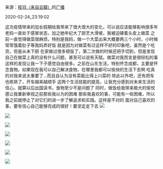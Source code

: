 来源：[枝羽（来自豆瓣）](https://www.douban.com/people/163308999/)的[广播](https://www.douban.com/people/163308999/status/2831528649/)


2020-02-24_23:19:02


这次疫情带来的加长假期给我带来了很大很大的变化，可以说应该能够影响很多年
老妈一直处于感冒状态，加之她年纪大了厨艺大滑坡，我被迫硬着头皮上做菜
之前一直觉得做菜很麻烦，特别是我妈，做一个大菜出来大概要两三个小时，小时候常常饿着肚子等我妈弄好饭
就是因为对做菜有过这样不好的印象吧，虽然是个吃货，但是从未下厨
在家做过很多顿饭了，第二次做的时候还把手切到，但是发现自己在做菜上真的没有什么问题，甚至可以说有天赋。做菜对我而言是很轻松的事
这样的发现让我一下子感觉自由很多。之前在山东生活，特别怀念成都，主要是怀念食物。如果现在我可以自己解决食物，在哪里我都可以愉快的生活下去啊
吃真的对我来说太重要了…而且自认为没有菜能比得上川菜的
除此以外吧，还有把车也练熟了，开车越来越顺手
这两个生活技能的提高，让我充分感到对未来生活的信心。就算以后出国读书，食物至少不是问题了
同时，做饭给我带来极大的愉悦感让我重新审视之前那些我以为的困难
那些我喜欢的事，可能有一些困难，所以我之前就停止了对它们的进一步了解追求和实践。这样是不对的
面对自己喜欢的事，要有信心自己能够完成的很好！要坚定走下去
![](./pic/2020-02-24_23:19:02-枝羽的广播1.jpg)  

![](./pic/2020-02-24_23:19:02-枝羽的广播2.jpg)  

![](./pic/2020-02-24_23:19:02-枝羽的广播3.jpg)  

![](./pic/2020-02-24_23:19:02-枝羽的广播4.jpg)  

![](./pic/2020-02-24_23:19:02-枝羽的广播5.jpg)  

![](./pic/2020-02-24_23:19:02-枝羽的广播6.jpg)  

![](./pic/2020-02-24_23:19:02-枝羽的广播7.jpg)  

